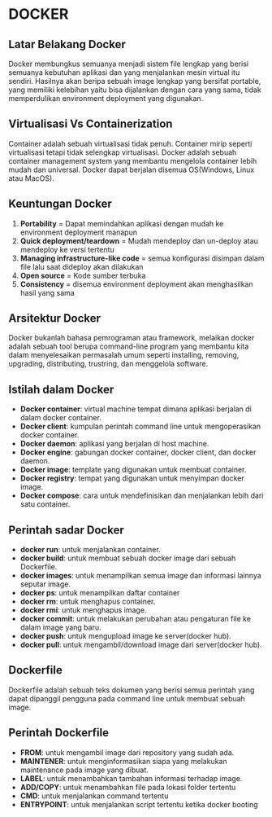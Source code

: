 # DOCKER

## Latar Belakang Docker
Docker membungkus semuanya menjadi sistem file lengkap yang berisi semuanya kebutuhan aplikasi dan yang menjalankan mesin virtual itu sendiri. Hasilnya akan beripa sebuah image lengkap yang bersifat portable, yang memiliki kelebihan yaitu bisa dijalankan dengan cara yang sama, tidak memperdulikan environment deployment yang digunakan.

## Virtualisasi Vs Containerization 
Container adalah sebuah virtualisasi tidak penuh. Container mirip seperti virtualisasi tetapi tidak selengkap virtualisasi. 
Docker adalah sebuah container management system yang membantu mengelola container lebih mudah dan universal.
Docker dapat berjalan disemua OS(Windows, Linux atau MacOS).

## Keuntungan Docker
1. **Portability** = Dapat memindahkan aplikasi dengan mudah ke environment deployment manapun
2. **Quick deployment/teardown** = Mudah mendeploy dan un-deploy atau mendeploy ke versi tertentu
3. **Managing infrastructure-like code** = semua konfigurasi disimpan dalam file lalu saat dideploy akan dilakukan
4. **Open source** = Kode sumber terbuka
5. **Consistency** = disemua environment deployment akan menghasilkan hasil yang sama

## Arsitektur Docker
Docker bukanlah bahasa pemrograman atau framework, melaikan docker adalah sebuah tool berupa command-line program yang membantu kita dalam menyelesaikan permasalah umum seperti installing, removing, upgrading, distributing, trustring, dan menggelola software.

## Istilah dalam Docker
- **Docker container**: virtual machine tempat dimana aplikasi berjalan di dalam docker container.
- **Docker client**: kumpulan perintah command line untuk mengoperasikan docker container.
- **Docker daemon**: aplikasi yang berjalan di host machine.
- **Docker engine**: gabungan docker container, docker client, dan docker daemon. 
- **Docker image**: template yang digunakan untuk membuat container.  
- **Docker registry**: tempat yang digunakan untuk menyimpan docker image.
- **Docker compose**: cara untuk mendefinisikan dan menjalankan lebih dari satu container.

## Perintah sadar Docker
- **docker run**: untuk menjalankan container.
- **docker build**: untuk membuat sebuah docker image dari sebuah Dockerfile.
- **docker images**: untuk menampilkan semua image dan informasi lainnya seputar image.
- **docker ps**: untuk menampilkan daftar container
- **docker rm**: untuk menghapus container.
- **docker rmi**: untuk menghapus image.
- **docker commit**: untuk melakukan perubahan atau pengaturan file ke dalam image yang baru. 
- **docker push**: untuk mengupload image ke server(docker hub).
- **docker pull**: untuk mengambil/download image dari server(docker hub).

## Dockerfile 
Dockerfile adalah sebuah teks dokumen yang berisi semua perintah yang dapat dipanggil pengguna pada command line untuk membuat sebuah image.

## Perintah Dockerfile
- **FROM**: untuk mengambil image dari repository yang sudah ada.
- **MAINTENER**: untuk menginformasikan siapa yang melakukan maintenance pada image yang dibuat.
- **LABEL**: untuk menambahkan tambahan informasi terhadap image.
- **ADD/COPY**: untuk menambahkan file pada lokasi folder tertentu
- **CMD**: untuk menjalankan command tertentu
- **ENTRYPOINT**: untuk menjalankan script tertentu ketika docker booting

